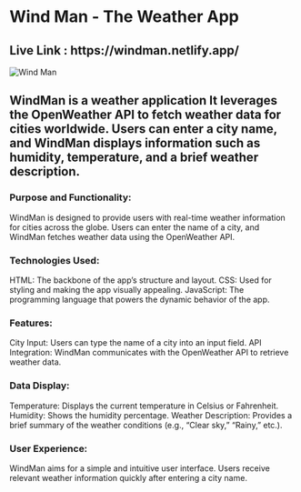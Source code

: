 # <h1>Wind Man - The Weather App</h1>
<h2>Live Link : https://windman.netlify.app/ </h2>

![Wind Man](https://github.com/Sairam-Radhakrishnan/WindMan-Weather/assets/156107694/8d923386-a712-4df5-8ab5-7567aeea47c7)

<h2>WindMan is a weather application  It leverages the OpenWeather API to fetch weather data for cities worldwide. Users can enter a city name, and WindMan displays information such as humidity, temperature, and a brief weather description.</h2>

<h3>Purpose and Functionality:</h3>

WindMan is designed to provide users with real-time weather information for cities across the globe.
Users can enter the name of a city, and WindMan fetches weather data using the OpenWeather API.

<h3>Technologies Used:</h3>

HTML: The backbone of the app’s structure and layout.
CSS: Used for styling and making the app visually appealing.
JavaScript: The programming language that powers the dynamic behavior of the app.

<h3>Features:</h3>

City Input: Users can type the name of a city into an input field.
API Integration: WindMan communicates with the OpenWeather API to retrieve weather data.

<h3>Data Display:</h3>

Temperature: Displays the current temperature in Celsius or Fahrenheit.
Humidity: Shows the humidity percentage.
Weather Description: Provides a brief summary of the weather conditions (e.g., “Clear sky,” “Rainy,” etc.).

<h3>User Experience:</h3>

WindMan aims for a simple and intuitive user interface.
Users receive relevant weather information quickly after entering a city name.
